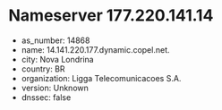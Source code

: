 # Nameserver 177.220.141.14

* as_number: 14868
* name: 14.141.220.177.dynamic.copel.net.
* city: Nova Londrina
* country: BR
* organization: Ligga Telecomunicacoes S.A.
* version: Unknown
* dnssec: false
